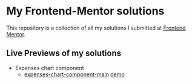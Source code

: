 # My Frontend-Mentor solutions

This repository is a collection of all my solutions I submitted at [Frontend Mentor](https://frontendmentor.io).

## Live Previews of my solutions

- Expenses chart component
  - [expenses-chart-component-main](./expenses-chart-component-main) [demo](https://tombatossals.github.io/frontendmentor-challenges/expenses-chart-component-main/)
